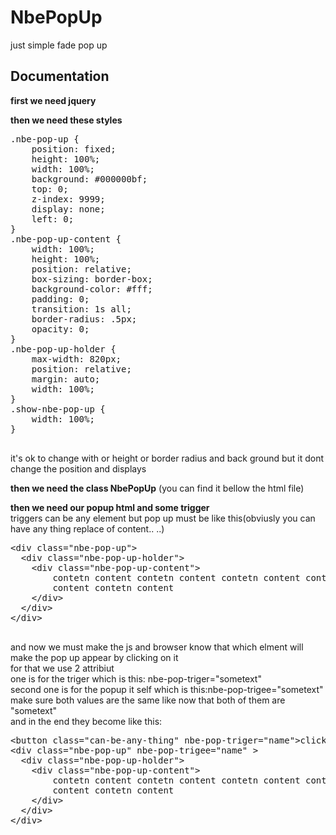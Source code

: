 # NbePopUp
<p>just simple fade pop up</p>

<h2>Documentation</h2>
<p><b>first we need jquery</b></p>
<p><b>then we need these styles</b><br/></p>

<pre>
.nbe-pop-up {
	position: fixed;
	height: 100%;
	width: 100%;
	background: #000000bf;
	top: 0;
	z-index: 9999;
	display: none;
	left: 0;
}
.nbe-pop-up-content {
	width: 100%;
	height: 100%;
	position: relative;
	box-sizing: border-box;
	background-color: #fff;
	padding: 0;
	transition: 1s all;
	border-radius: .5px;
	opacity: 0;
}
.nbe-pop-up-holder {
	max-width: 820px;
	position: relative;
	margin: auto;
	width: 100%;
}
.show-nbe-pop-up {
	width: 100%;
}
    </pre>
<p>  it's ok to change with or height or border radius and back ground but it dont change the position and displays  </p>
  <p><b>then we need the class NbePopUp</b> (you can find it bellow the html file)</p>
  <p><b>then we need our popup html and some trigger</b><br/> triggers can be any element but pop up must be like this(obviusly you can have any thing replace of content.. ..)</p>
  <pre>
&lt;div class="nbe-pop-up"&gt;
  &lt;div class="nbe-pop-up-holder"&gt;
	&lt;div class="nbe-pop-up-content"&gt;
		contetn content contetn content contetn content contetn content contetn content contetn content contetn
		content contetn content
	&lt;/div&gt;
  &lt;/div&gt;
&lt;/div&gt;
  </pre>
  
  <p>and now we must make the js and browser know that which elment will make the pop up appear by clicking on it<br/>
	for that we use 2 attribiut <br/>
	one is for the triger which is this: nbe-pop-triger="sometext"<br/>
	second one is  for the popup it self which is this:nbe-pop-trigee="sometext"<br/>
	make sure both values are the same like now that both of them are "sometext"<br/>
	and in the end they become like this:</p>
<pre>
&lt;button class="can-be-any-thing" nbe-pop-triger="name"&gt;click here&lt;/button&gt;
&lt;div class="nbe-pop-up" nbe-pop-trigee="name" &gt;
  &lt;div class="nbe-pop-up-holder"&gt;
	&lt;div class="nbe-pop-up-content"&gt;
		contetn content contetn content contetn content contetn content contetn content contetn content contetn
		content contetn content
	&lt;/div&gt;
  &lt;/div&gt;
&lt;/div&gt;
</pre>
  
